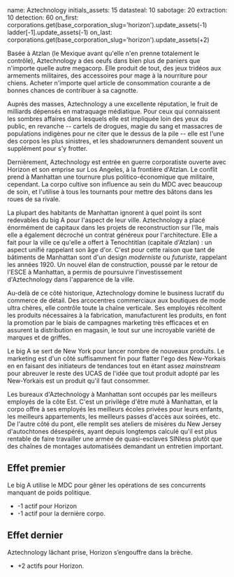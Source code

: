 name: Aztechnology
initials_assets: 15
datasteal: 10
sabotage: 20
extraction: 10
detection: 60
on_first:
    corporations.get(base_corporation_slug='horizon').update_assets(-1)
    ladder[-1].update_assets(-1)
on_last:
    corporations.get(base_corporation_slug='horizon').update_assets(+2)

Basée à Atzlan (le Mexique avant qu'elle n'en prenne totalement le contrôle), Aztechnology a des oeufs dans bien plus de paniers que n'importe quelle autre megacorp. Elle produit de tout, des jeux tridéos aux armements militaires, des accessoires pour mage à la nourriture pour chiens. Acheter n'importe quel article de consommation courante a de bonnes chances de contribuer à sa cagnotte.

Auprès des masses, Aztechnology a une excellente réputation, le fruit de milliards dépensés en matraquage médiatique. Pour ceux qui connaissent les sombres affaires dans lesquels elle est impliquée loin des yeux du public, en revanche -- cartels de drogues, magie du sang et massacres de populations indigènes pour ne citer que le dessus de la pile -- elle est l'une des corpos les plus sinistres, et les shadowrunners demandent souvent un supplément pour s'y frotter.

Dernièrement, Aztechnology est entrée en guerre corporatiste ouverte avec Horizon et son emprise sur Los Angeles, à la frontière d'Atzlan. Le conflit prend à Manhattan une tournure plus politico-économique que militaire, cependant. La corpo cultive son influence au sein du MDC avec beaucoup de soin, et l'utilise à tous les tournants pour mettre des bâtons dans les roues de sa rivale.

La plupart des habitants de Manhattan ignorent à quel point ils sont redevables du big A pour l'aspect de leur ville. Aztechnology a placé énormément de capitaux dans les projets de reconstruction sur l'île, mais elle a également décroché un contrat généreux pour l'architecture. Elle a fait pour la ville ce qu'elle a offert à Tenochtitlan (capitale d'Atzlan) : un aspect unifié rappelant son âge d'or. C'est pour cette raison que tant de bâtiments de Manhattan sont d'un design *moderniste* ou *futuriste*, rappelant les années 1920. Un nouvel élan de construction, poussé par le retour de l'ESCE à Manhattan, a permis de poursuivre l'investissement d'Aztechnology dans l'apparence de la ville.

Au-delà de ce côté historique, Aztechnology domine le business lucratif du commerce de détail. Des arcocentres commerciaux aux boutiques de mode ultra chères, elle contrôle toute la chaîne verticale. Ses employés récoltent les produits nécessaires à la fabrication, manufacturent les produits, en font la promotion par le biais de campagnes marketing très efficaces et en assurent la distribution en magasin, le tout sur une incroyable variété de marques et de griffes.

Le big A se sert de New York pour lancer nombre de nouveaux produits. Le marketing est d'un côté suffisamment fin pour flatter l'ego des New-Yorkais en en faisant des initiateurs de tendances tout en étant assez *mainstream* pour abreuver le reste des UCAS de l'idée que tout produit adopté par les New-Yorkais est un produit qu'il faut consommer.

Les bureaux d'Aztechnology à Manhattan sont occupés par les meilleurs employés de la côte Est. C'est un privilège d'être muté à Manhattan, et la corpo offre à ses employés les meilleurs écoles privées pour leurs enfants, les meilleurs appartements, les meilleurs passes d'accès aux soirées, etc. De l'autre côté du pont, elle remplit ses ateliers de misères du New Jersey d'autochtones désespérés, ayant depuis longtemps calculé qu'il est plus rentable de faire travailler une armée de quasi-esclaves SINless plutôt que des chaînes de montages automatisées demandant un entretien important.

## Effet premier
Le big A utilise le MDC pour gêner les opérations de ses concurrents manquant de poids politique.

* -1 actif pour Horizon
* -1 actif pour la dernière corpo.

## Effet dernier
Aztechnology lâchant prise, Horizon s’engouffre dans la brèche.

* +2 actifs pour Horizon.
